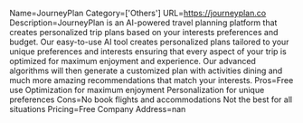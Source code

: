 Name=JourneyPlan
Category=['Others']
URL=https://journeyplan.co
Description=JourneyPlan is an AI-powered travel planning platform that creates personalized trip plans based on your interests preferences and budget. Our easy-to-use AI tool creates personalized plans tailored to your unique preferences and interests ensuring that every aspect of your trip is optimized for maximum enjoyment and experience. Our advanced algorithms will then generate a customized plan with activities dining and much more amazing recommendations that match your interests.
Pros=Free use Optimization for maximum enjoyment Personalization for unique preferences
Cons=No book flights and accommodations Not the best for all situations
Pricing=Free
Company Address=nan
